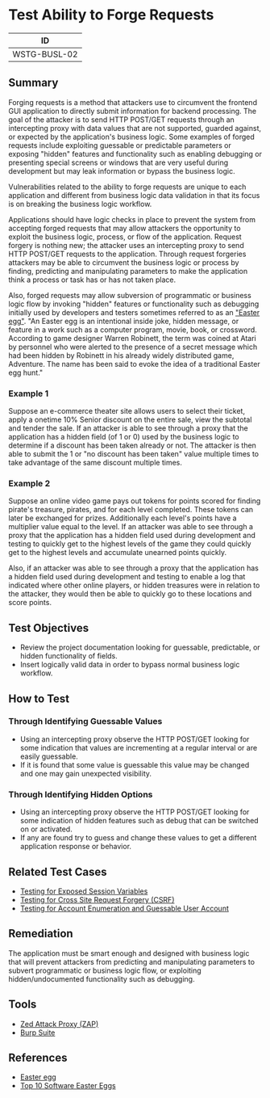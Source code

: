 # Test Ability to Forge Requests

|ID          |
|------------|
|WSTG-BUSL-02|

## Summary

Forging requests is a method that attackers use to circumvent the frontend GUI application to directly submit information for backend processing. The goal of the attacker is to send HTTP POST/GET requests through an intercepting proxy with data values that are not supported, guarded against, or expected by the application's business logic. Some examples of forged requests include exploiting guessable or predictable parameters or exposing "hidden" features and functionality such as enabling debugging or presenting special screens or windows that are very useful during development but may leak information or bypass the business logic.

Vulnerabilities related to the ability to forge requests are unique to each application and different from business logic data validation in that its focus is on breaking the business logic workflow.

Applications should have logic checks in place to prevent the system from accepting forged requests that may allow attackers the opportunity to exploit the business logic, process, or flow of the application. Request forgery is nothing new; the attacker uses an intercepting proxy to send HTTP POST/GET requests to the application. Through request forgeries attackers may be able to circumvent the business logic or process by finding, predicting and manipulating parameters to make the application think a process or task has or has not taken place.

Also, forged requests may allow subversion of programmatic or business logic flow by invoking "hidden" features or functionality such as debugging initially used by developers and testers sometimes referred to as an ["Easter egg"](https://en.wikipedia.org/wiki/Easter_egg_(media)). "An Easter egg is an intentional inside joke, hidden message, or feature in a work such as a computer program, movie, book, or crossword. According to game designer Warren Robinett, the term was coined at Atari by personnel who were alerted to the presence of a secret message which had been hidden by Robinett in his already widely distributed game, Adventure. The name has been said to evoke the idea of a traditional Easter egg hunt."

### Example 1

Suppose an e-commerce theater site allows users to select their ticket, apply a onetime 10% Senior discount on the entire sale, view the subtotal and tender the sale. If an attacker is able to see through a proxy that the application has a hidden field (of 1 or 0) used by the business logic to determine if a discount has been taken already or not. The attacker is then able to submit the 1 or "no discount has been taken" value multiple times to take advantage of the same discount multiple times.

### Example 2

Suppose an online video game pays out tokens for points scored for finding pirate's treasure, pirates, and for each level completed. These tokens can later be exchanged for prizes. Additionally each level's points have a multiplier value equal to the level. If an attacker was able to see through a proxy that the application has a hidden field used during development and testing to quickly get to the highest levels of the game they could quickly get to the highest levels and accumulate unearned points quickly.

Also, if an attacker was able to see through a proxy that the application has a hidden field used during development and testing to enable a log that indicated where other online players, or hidden treasures were in relation to the attacker, they would then be able to quickly go to these locations and score points.

## Test Objectives

- Review the project documentation looking for guessable, predictable, or hidden functionality of fields.
- Insert logically valid data in order to bypass normal business logic workflow.

## How to Test

### Through Identifying Guessable Values

- Using an intercepting proxy observe the HTTP POST/GET looking for some indication that values are incrementing at a regular interval or are easily guessable.
- If it is found that some value is guessable this value may be changed and one may gain unexpected visibility.

### Through Identifying Hidden Options

- Using an intercepting proxy observe the HTTP POST/GET looking for some indication of hidden features such as debug that can be switched on or activated.
- If any are found try to guess and change these values to get a different application response or behavior.

## Related Test Cases

- [Testing for Exposed Session Variables](../06-Session_Management_Testing/04-Testing_for_Exposed_Session_Variables.md)
- [Testing for Cross Site Request Forgery (CSRF)](../06-Session_Management_Testing/05-Testing_for_Cross_Site_Request_Forgery.md)
- [Testing for Account Enumeration and Guessable User Account](../03-Identity_Management_Testing/04-Testing_for_Account_Enumeration_and_Guessable_User_Account.md)

## Remediation

The application must be smart enough and designed with business logic that will prevent attackers from predicting and manipulating parameters to subvert programmatic or business logic flow, or exploiting hidden/undocumented functionality such as debugging.

## Tools

- [Zed Attack Proxy (ZAP)](https://www.zaproxy.org)
- [Burp Suite](https://portswigger.net/burp)

## References

- [Easter egg](https://en.wikipedia.org/wiki/Easter_egg_(media))
- [Top 10 Software Easter Eggs](https://lifehacker.com/371083/top-10-software-easter-eggs)
